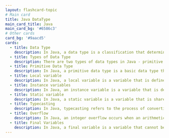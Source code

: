 ```yaml
---
layout: flashcard-topic
# Main card
title: Java DataType
main_card_title: Java
main_card_bg: '#6586c3'
# Other cards
card_bg: '#9aacd5'
cards:
  - title: Data Type
    description: In Java, a data type is a classification that determines the values, operations, and storage for a variable. 
  - title: Types of Data Type
    description: There are two types of data types in Java - primitive and reference.
  - title: Primitive Data Type 
    description: In Java, a primitive data type is a basic data type that is built into the language and is not a class.
  - title: Local variable
    description: In Java, a local variable is a variable that is defined within a method, constructor, or block of code. 
  - title: Instance variables
    description: In Java, an instance variable is a variable that is defined in a class, but outside of any method. 
  - title: Static variable
    description: In Java, a static variable is a variable that is shared by all instances of a class. 
  - title: Typecasting 
    description: In Java, typecasting refers to the process of converting a variable from one data type to another.
  - title: Overflow 
    description: In Java, an integer overflow occurs when an arithmetic operation results in a value that is too large to be stored in the variable's data type.
  - title: Final Variables
    description: In Java, a final variable is a variable that cannot be reassigned. Once a value is assigned to a final variable, it cannot be changed.
---
```

